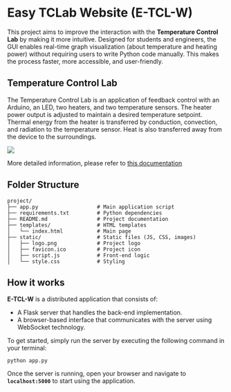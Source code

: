 # Easy TCLab Website (E-TCL-W)
This project aims to improve the interaction with the **Temperature Control Lab** by making it more intuitive. Designed for students and engineers, the GUI enables real-time graph visualization (about temperature and heating power) without requiring users to write Python code manually. This makes the process faster, more accessible, and user-friendly.

## Temperature Control Lab
The Temperature Control Lab is an application of feedback control with an Arduino, an LED, two heaters, and two temperature sensors. The heater power output is adjusted to maintain a desired temperature setpoint. Thermal energy from the heater is transferred by conduction, convection, and radiation to the temperature sensor. Heat is also transferred away from the device to the surroundings.

![](https://apmonitor.com/pdc/uploads/Main/tclab_schematic.png)

More detailed information, please refer to [this documentation](https://tclab.readthedocs.io/en/latest/README.html) 

## Folder Structure

    project/
    ├── app.py                   # Main application script
    ├── requirements.txt         # Python dependencies
    ├── README.md                # Project documentation
    ├── templates/               # HTML templates
    │   └── index.html           # Main page
    ├── static/                  # Static files (JS, CSS, images)
    │   ├── logo.png             # Project logo
    │   ├── favicon.ico          # Project icon
    │   ├── script.js            # Front-end logic
    │   └── style.css            # Styling

## How it works
**E-TCL-W** is a distributed application that consists of:

-   A Flask server that handles the back-end implementation.
-   A browser-based interface that communicates with the server using WebSocket technology.

To get started, simply run the server by executing the following command in your terminal:

`python app.py` 

Once the server is running, open your browser and navigate to **`localhost:5000`** to start using the application.